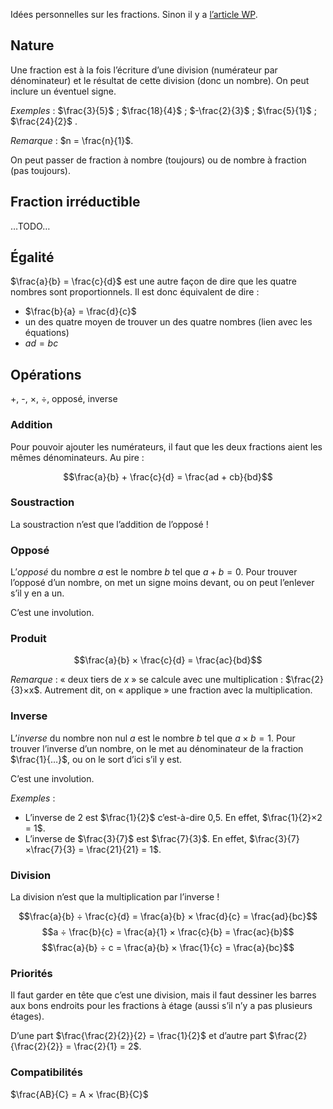 Idées personnelles sur les fractions. Sinon il y a [l’article WP](https://fr.wikipedia.org/wiki/Fraction_(math%C3%A9matiques)).

## Nature

Une fraction est à la fois l’écriture d’une division (numérateur par dénominateur) et le résultat de cette division (donc un nombre). On peut inclure un éventuel signe.

*Exemples* : $\frac{3}{5}$ ; $\frac{18}{4}$ ; $-\frac{2}{3}$ ; $\frac{5}{1}$ ; $\frac{24}{2}$ .

*Remarque* : $n = \frac{n}{1}$.

On peut passer de fraction à nombre (toujours) ou de nombre à fraction (pas toujours).

## Fraction irréductible

…TODO…

## Égalité

$\frac{a}{b} = \frac{c}{d}$ est une autre façon de dire que les quatre nombres sont proportionnels. Il est donc équivalent de dire :

- $\frac{b}{a} = \frac{d}{c}$
- un des quatre moyen de trouver un des quatre nombres (lien avec les équations)
- $ad = bc$

## Opérations

+, -, ×, ÷, opposé, inverse

### Addition

Pour pouvoir ajouter les numérateurs, il faut que les deux fractions aient les mêmes dénominateurs. Au pire :

$$\frac{a}{b} + \frac{c}{d} = \frac{ad + cb}{bd}$$

### Soustraction

La soustraction n’est que l’addition de l’opposé !

### Opposé

L’*opposé* du nombre $a$ est le nombre $b$ tel que $a+b=0$. Pour trouver l’opposé d’un nombre, on met un signe moins devant, ou on peut l’enlever s’il y en a un.

C’est une involution.

### Produit

$$\frac{a}{b} × \frac{c}{d} = \frac{ac}{bd}$$

*Remarque* : « deux tiers de $x$ » se calcule avec une multiplication : $\frac{2}{3}×x$. Autrement dit, on « applique » une fraction avec la multiplication.

### Inverse

L’*inverse* du nombre non nul $a$ est le nombre $b$ tel que $a×b=1$. Pour trouver l’inverse d’un nombre, on le met au dénominateur de la fraction $\frac{1}{…}$, ou on le sort d’ici s’il y est.

C’est une involution.

*Exemples* :

- L’inverse de 2 est $\frac{1}{2}$ c’est-à-dire 0,5. En effet, $\frac{1}{2}×2 = 1$.
- L’inverse de $\frac{3}{7}$ est $\frac{7}{3}$. En effet, $\frac{3}{7}×\frac{7}{3} = \frac{21}{21} = 1$.

### Division

La division n’est que la multiplication par l’inverse !

$$\frac{a}{b} ÷ \frac{c}{d} = \frac{a}{b} × \frac{d}{c} = \frac{ad}{bc}$$
$$a ÷ \frac{b}{c} = \frac{a}{1} × \frac{c}{b} = \frac{ac}{b}$$
$$\frac{a}{b} ÷ c = \frac{a}{b} × \frac{1}{c} = \frac{a}{bc}$$

### Priorités

Il faut garder en tête que c’est une division, mais il faut dessiner les barres aux bons endroits pour les fractions à étage (aussi s’il n’y a pas plusieurs étages).

D’une part $\frac{\frac{2}{2}}{2} = \frac{1}{2}$ et d’autre part
$\frac{2}{\frac{2}{2}} = \frac{2}{1} = 2$.

### Compatibilités

$\frac{AB}{C} = A × \frac{B}{C}$

